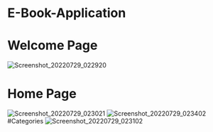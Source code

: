 # E-Book-Application
# Welcome Page
![Screenshot_20220729_022920](https://user-images.githubusercontent.com/105160104/183111364-9a54ea45-0335-4480-9884-202b508148d2.png)
# Home Page 
![Screenshot_20220729_023021](https://user-images.githubusercontent.com/105160104/183110634-111a7791-2d1c-4a69-ac58-e9e9ffa64584.png)
![Screenshot_20220729_023402](https://user-images.githubusercontent.com/105160104/183111459-dca7a592-4d95-4ce2-b3a7-adf2acefd742.png)
#Categories
![Screenshot_20220729_023102](https://user-images.githubusercontent.com/105160104/183111621-132a85f7-3f2f-4f3b-ae22-fcfa04148a51.png)
